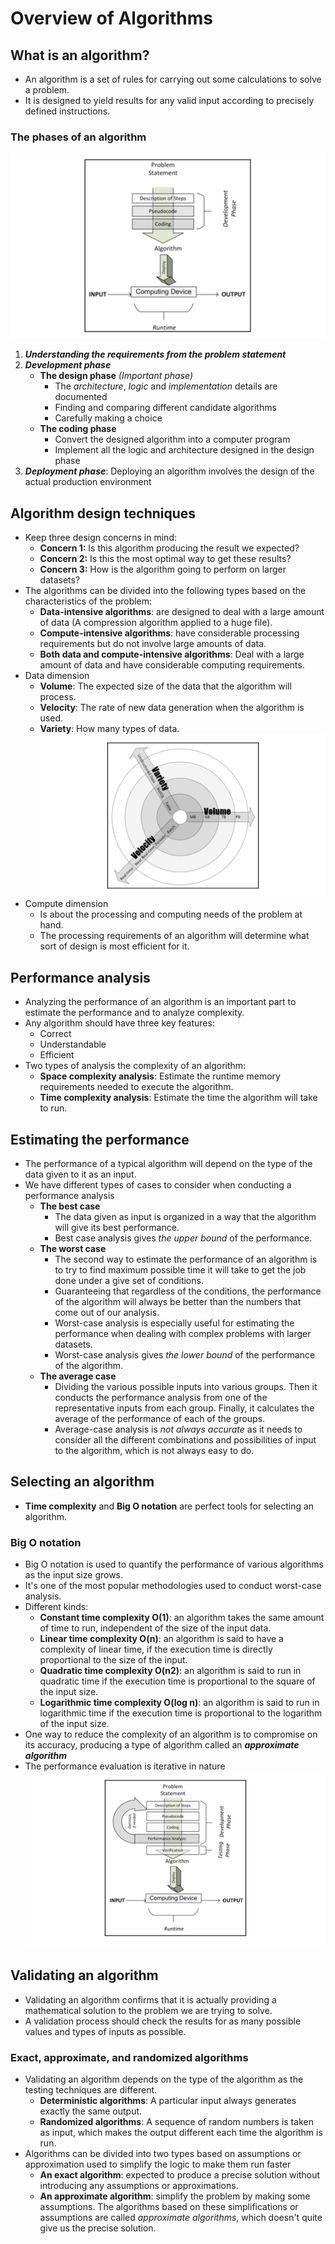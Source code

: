 # Overview of Algorithms
## What is an algorithm?
- An algorithm is a set of rules for carrying out some calculations to solve a problem.
- It is designed to yield results for any valid input according to precisely defined instructions.

### The phases of an algorithm
![algo_phases.png](_resources/images/algo_phases.png)
1. _**Understanding the requirements from the problem statement**_
2. _**Development phase**_
   - **The design phase** _(Important phase)_
     - The _architecture_, _logic_ and _implementation_ details are documented
     - Finding and comparing different candidate algorithms
     - Carefully making a choice
   - **The coding phase**
     - Convert the designed algorithm into a computer program
     - Implement all the logic and architecture designed in the design phase
3. _**Deployment phase**_: Deploying an algorithm involves the design of the actual production environment

## Algorithm design techniques
- Keep three design concerns in mind:
  - **Concern 1:** Is this algorithm producing the result we expected?
  - **Concern 2:** Is this the most optimal way to get these results?
  - **Concern 3:** How is the algorithm going to perform on larger datasets?
- The algorithms can be divided into the following types based on the characteristics of the problem:
  - **Data-intensive algorithms**: are designed to deal with a large amount of data (A compression algorithm applied to a huge file).
  - **Compute-intensive algorithms**: have considerable processing requirements but do not involve large amounts of data.
  - **Both data and compute-intensive algorithms**: Deal with a large amount of data and have considerable computing requirements.
- Data dimension
  - **Volume**: The expected size of the data that the algorithm will process.
  - **Velocity**: The rate of new data generation when the algorithm is used.
  - **Variety**: How many types of data.
  ![data_dimension.png](_resources/images/data_dimension.png)
- Compute dimension
  - Is about the processing and computing needs of the problem at hand.
  - The processing requirements of an algorithm will determine what sort of design is most efficient for it.

## Performance analysis
- Analyzing the performance of an algorithm is an important part to estimate the performance and to analyze complexity.
- Any algorithm should have three key features:
  - Correct
  - Understandable
  - Efficient
- Two types of analysis the complexity of an algorithm:
  - **Space complexity analysis**: Estimate the runtime memory requirements needed to execute the algorithm.
  - **Time complexity analysis**: Estimate the time the algorithm will take to run.

## Estimating the performance
- The performance of a typical algorithm will depend on the type of the data given to it as an input.
- We have different types of cases to consider when conducting a performance analysis
  - **The best case**
    - The data given as input is organized in a way that the algorithm will give its best performance.
    - Best case analysis gives _the upper bound_ of the performance.
  - **The worst case**
    - The second way to estimate the performance of an algorithm is to try to find maximum possible time it will take to
    get the job done under a give set of conditions.
    - Guaranteeing that regardless of the conditions, the performance of the algorithm will always be better than the
    numbers that come out of our analysis.
    - Worst-case analysis is especially useful for estimating the performance when dealing with complex problems with
    larger datasets.
    - Worst-case analysis gives _the lower bound_ of the performance of the algorithm.
  - **The average case**
    - Dividing the various possible inputs into various groups. Then it conducts the performance analysis from one of
    the representative inputs from each group. Finally, it calculates the average of the performance of each of the groups.
    - Average-case analysis is _not always accurate_ as it needs to consider all the different combinations and
    possibilities of input to the algorithm, which is not always easy to do.

## Selecting an algorithm
- **Time complexity** and **Big O notation** are perfect tools for selecting an algorithm.

### Big O notation
- Big O notation is used to quantify the performance of various algorithms as the input size grows.
- It's one of the most popular methodologies used to conduct worst-case analysis.
- Different kinds:
  - **Constant time complexity O(1)**: an algorithm takes the same amount of time to run, independent of the size of the
  input data.
  - **Linear time complexity O(n)**: an algorithm is said to have a complexity of linear time, if the execution time
  is directly proportional to the size of the input.
  - **Quadratic time complexity O(n2)**: an algorithm is said to run in quadratic time if the execution time is proportional
  to the square of the input size.
  - **Logarithmic time complexity O(log n)**: an algorithm is said to run in logarithmic time if the execution time is
  proportional to the logarithm of the input size.
- One way to reduce the complexity of an algorithm is to compromise on its accuracy, producing a type of algorithm called
an **_approximate algorithm_**
- The performance evaluation is iterative in nature
  ![evaluation_algorithm.png](_resources/images/evaluation_algorithm.png)

## Validating an algorithm
- Validating an algorithm confirms that it is actually providing a mathematical solution to the problem we are trying to solve.
- A validation process should check the results for as many possible values and types of inputs as possible.

### Exact, approximate, and randomized algorithms
- Validating an algorithm depends on the type of the algorithm as the testing techniques are different.
  - **Deterministic algorithms**: A particular input always generates exactly the same output.
  - **Randomized algorithms**: A sequence of random numbers is taken as input, which makes the output different each time
  the algorithm is run.
- Algorithms can be divided into two types based on assumptions or approximation used to simplify the logic to make them
run faster
  - **An exact algorithm**: expected to produce a precise solution without introducing any assumptions or approximations.
  - **An approximate algorithm**: simplify the problem by making some assumptions. The algorithms based on these simplifications
  or assumptions are called _approximate algorithms_, which doesn't quite give us the precise solution.





























